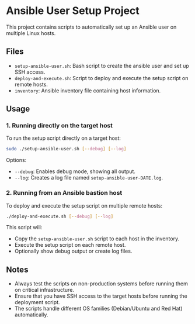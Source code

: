 # Ansible User Setup Project

This project contains scripts to automatically set up an Ansible user on multiple Linux hosts.

## Files

- `setup-ansible-user.sh`: Bash script to create the ansible user and set up SSH access.
- `deploy-and-execute.sh`: Script to deploy and execute the setup script on remote hosts.
- `inventory`: Ansible inventory file containing host information.

## Usage

### 1. Running directly on the target host

To run the setup script directly on a target host:

```bash
sudo ./setup-ansible-user.sh [--debug] [--log]
```

Options:
- `--debug`: Enables debug mode, showing all output.
- `--log`: Creates a log file named `setup-ansible-user-DATE.log`.

### 2. Running from an Ansible bastion host

To deploy and execute the setup script on multiple remote hosts:

```bash
./deploy-and-execute.sh [--debug] [--log]
```

This script will:
- Copy the `setup-ansible-user.sh` script to each host in the inventory.
- Execute the setup script on each remote host.
- Optionally show debug output or create log files.

## Notes

- Always test the scripts on non-production systems before running them on critical infrastructure.
- Ensure that you have SSH access to the target hosts before running the deployment script.
- The scripts handle different OS families (Debian/Ubuntu and Red Hat) automatically.
